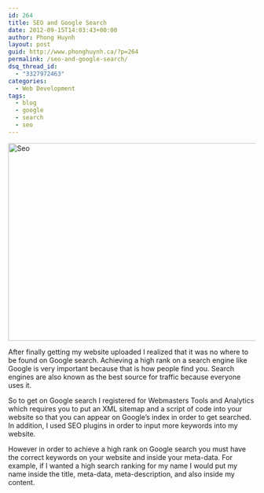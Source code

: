 ```yaml
---
id: 264
title: SEO and Google Search
date: 2012-09-15T14:03:43+00:00
author: Phong Huynh
layout: post
guid: http://www.phonghuynh.ca/?p=264
permalink: /seo-and-google-search/
dsq_thread_id:
  - "3327972463"
categories:
  - Web Development
tags:
  - blog
  - google
  - search
  - seo
---
```

[<img class="size-full wp-image-406 aligncenter" title="Seo" src="/wp-content/uploads/2012/09/Seo-blocks.gif" alt="Seo" width="523" height="403" srcset="/wp-content/uploads/2012/09/Seo-blocks.gif 523w, /wp-content/uploads/2012/09/Seo-blocks-300x231.gif 300w" sizes="(max-width: 523px) 100vw, 523px" />](/wp-content/uploads/2012/09/Seo-blocks.gif)

After finally getting my website uploaded I realized that it was no where to be found on Google search. Achieving a high rank on a search engine like Google is very important because that is how people find you. Search engines are also known as the best source for traffic because everyone uses it.

So to get on Google search I registered for Webmasters Tools and Analytics which requires you to put an XML sitemap and a script of code into your website so that you can appear on Google&#8217;s index in order to get searched. In addition, I used SEO plugins in order to input more keywords into my website.

However in order to achieve a high rank on Google search you must have the correct keywords on your website and inside your meta-data. For example, if I wanted a high search ranking for my name I would put my name inside the title, meta-data, meta-description, and also inside my content.
